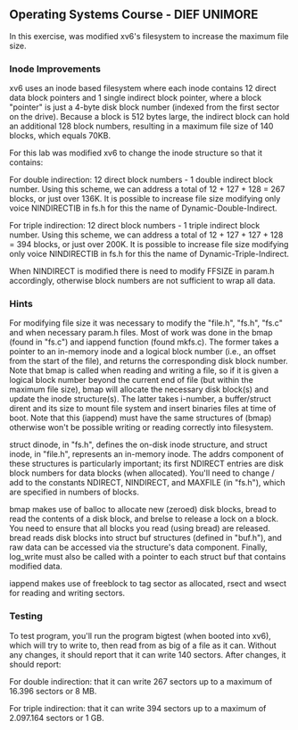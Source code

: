 ## Operating Systems Course - DIEF UNIMORE ##

In this exercise, was modified xv6's filesystem to increase the maximum file size.

### Inode Improvements
xv6 uses an inode based filesystem where each inode contains 12 direct data block pointers and 1 single indirect block pointer, where a block "pointer" is just a 4-byte disk block number (indexed from the first sector on the drive). Because a block is 512 bytes large, the indirect block can hold an additional 128 block numbers, resulting in a maximum file size of 140 blocks, which equals 70KB.

For this lab was modified xv6 to change the inode structure so that it contains:

For double indirection: 12 direct block numbers - 1 double indirect block number. Using this scheme, we can address a total of 12 + 127 + 128 = 267 blocks, or just over 136K. It is possible to increase file size modifying only voice NINDIRECTIB in fs.h for this the name of Dynamic-Double-Indirect. 

For triple indirection: 12 direct block numbers - 1 triple indirect block number. Using this scheme, we can address a total of 12 + 127 + 127 + 128 = 394 blocks, or just over 200K. It is possible to increase file size modifying only voice NINDIRECTIB in fs.h for this the name of Dynamic-Triple-Indirect.

When NINDIRECT is modified there is need to modify FFSIZE in param.h accordingly, otherwise block numbers are not sufficient to wrap all data.

### Hints
For modifying file size it was necessary to modify the "file.h", "fs.h", "fs.c" and when necessary param.h files. Most of work was done in the bmap (found in "fs.c") and iappend function (found mkfs.c). The former takes a pointer to an in-memory inode and a logical block number (i.e., an offset from the start of the file), and returns the corresponding disk block number. Note that bmap is called when reading and writing a file, so if it is given a logical block number beyond the current end of file (but within the maximum file size), bmap will allocate the necessary disk block(s) and update the inode structure(s). The latter takes i-number, a buffer/struct dirent and its size to mount file system and insert binaries files at time of boot. Note that this (iappend) must have the same structures of (bmap) otherwise won't be possible writing or reading correctly into filesystem.

struct dinode, in "fs.h", defines the on-disk inode structure, and struct inode, in "file.h", represents an in-memory inode. The addrs component of these structures is particularly important; its first NDIRECT entries are disk block numbers for data blocks (when allocated). You'll need to change / add to the constants NDIRECT, NINDIRECT, and MAXFILE (in "fs.h"), which are specified in numbers of blocks.

bmap makes use of balloc to allocate new (zeroed) disk blocks, bread to read the contents of a disk block, and brelse to release a lock on a block. You need to ensure that all blocks you read (using bread) are released. bread reads disk blocks into struct buf structures (defined in "buf.h"), and raw data can be accessed via the structure's data component. Finally, log_write must also be called with a pointer to each struct buf that contains modified data.

iappend makes use of freeblock to tag sector as allocated, rsect and wsect for reading and writing sectors.

### Testing
To test program, you'll run the program bigtest (when booted into xv6), which will try to write to, then read from as big of a file as it can. Without any changes, it should report that it can write 140 sectors. After changes, it should report:

For double indirection: that it can write 267 sectors up to a maximum of 16.396 sectors or 8 MB.

For triple indirection: that it can write 394 sectors up to a maximum of 2.097.164 sectors or 1 GB.

